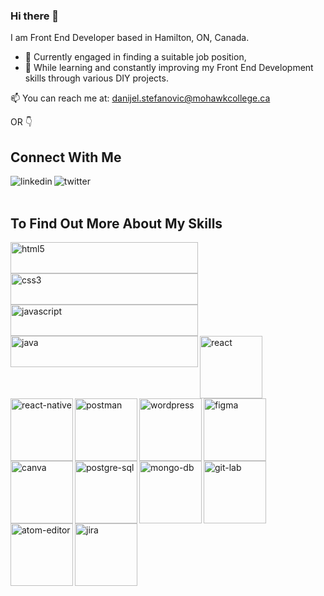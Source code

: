### Hi there 👋

I am Front End Developer based in Hamilton, ON, Canada.  
  
  - 🔭 Currently engaged in finding a suitable job position, 
  - 🌱 While learning and constantly improving my Front End Development skills through various DIY projects. 
  
📫 You can reach me at: danijel.stefanovic@mohawkcollege.ca 


OR 👇


## Connect With Me
[<img align="left" alt="linkedin" src="https://img.shields.io/badge/linkedin-%230077B5.svg?&style=for-the-badge&logo=linkedin&logoColor=white" />](https://www.linkedin.com/in/danijel-stefanovic/)
[<img align="left" alt="twitter" src="https://img.shields.io/badge/twitter-%231DA1F2.svg?&style=for-the-badge&logo=twitter&logoColor=white" />](https://twitter.com/)

<br>  
<br>

## To Find Out More About My Skills 


<img width="300px" height="50px" align="left" alt="html5" src="https://img.shields.io/badge/html5-white?style=for-the-badge&logo=html5&labelColor=grey" /> 
<img width="300ox" height="50px" align="left" alt="css3" src="https://img.shields.io/badge/css3-white?style=for-the-badge&logo=css3&logoColor=lightblue&labelColor=grey" />
<img width="300px" height="50px" align="left" alt="javascript" src="https://img.shields.io/badge/javascript-white?style=for-the-badge&logo=javascript&labelColor=grey" />
<img width="300px" height="50px" align="left" alt="java" src="https://img.shields.io/badge/java-white?style=for-the-badge&logo=java&logoColor=lightblue&labelColor=grey" />
<img height="100px" align="left" alt="react" src="https://img.shields.io/badge/react-white?style=for-the-badge&logo=react&labelColor=grey" />    
<img height="100px" align="left" alt="react-native" src="https://img.shields.io/badge/react native-white?style=for-the-badge&logo=react&labelColor=grey" />
<img height="100px" align="left" alt="postman" src="https://img.shields.io/badge/postman-white?style=for-the-badge&logo=postman&labelColor=grey" /> 
<img height="100px" align="left" alt="wordpress" src="https://img.shields.io/badge/wordpress-white?style=for-the-badge&logo=wordpress&logoColor=lightblue&labelColor=grey" /> 
<img height="100px" align="left" alt="figma" src="https://img.shields.io/badge/figma-white?style=for-the-badge&logo=figma&labelColor=grey" />    
<img height="100px" align="left" alt="canva" src="https://img.shields.io/badge/canva-white?style=for-the-badge&logo=canva&labelColor=grey" />  
<img height="100px" align="left" alt="postgre-sql" src="https://img.shields.io/badge/postgresql-white?style=for-the-badge&logo=postgresql&logoColor=lightblue&labelColor=grey" />
<img height="100px" align="left" alt="mongo-db" src="https://img.shields.io/badge/mongodb-white?style=for-the-badge&logo=mongodb&labelColor=grey" />    
<img height="100px" align="left" alt="git-lab" src="https://img.shields.io/badge/gitlab-white?style=for-the-badge&logo=gitlab&labelColor=grey" />
<img height="100px" align="left" alt="atom-editor" src="https://img.shields.io/badge/atom editor-white?style=for-the-badge&logo=atom&logoColor=lightgreen&labelColor=grey" />  
<img height="100px" align="left" alt="jira" src="https://img.shields.io/badge/jira-white?style=for-the-badge&logo=jira&logoColor=lightblue&labelColor=grey" />




 
 

